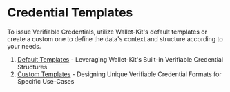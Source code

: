 # Credential Templates

To issue Verifiable Credentials, utilize Wallet-Kit's default templates or create a custom one to define the data's context and structure according to your needs.

1. [Default Templates](default-templates.md) - Leveraging Wallet-Kit's Built-in Verifiable Credential Structures
2. [Custom Templates](custom-templates.md) - Designing Unique Verifiable Credential Formats for Specific Use-Cases
